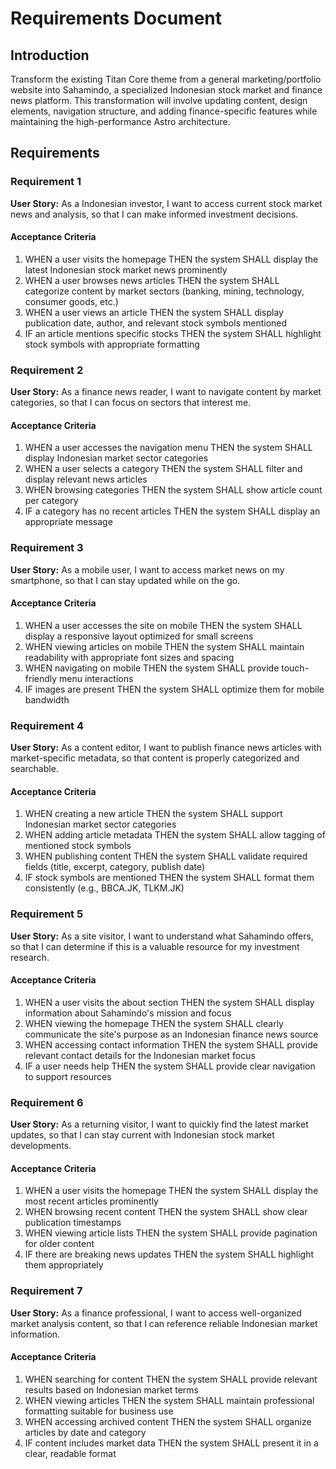 # Requirements Document

## Introduction

Transform the existing Titan Core theme from a general marketing/portfolio website into Sahamindo, a specialized Indonesian stock market and finance news platform. This transformation will involve updating content, design elements, navigation structure, and adding finance-specific features while maintaining the high-performance Astro architecture.

## Requirements

### Requirement 1

**User Story:** As a Indonesian investor, I want to access current stock market news and analysis, so that I can make informed investment decisions.

#### Acceptance Criteria

1. WHEN a user visits the homepage THEN the system SHALL display the latest Indonesian stock market news prominently
2. WHEN a user browses news articles THEN the system SHALL categorize content by market sectors (banking, mining, technology, consumer goods, etc.)
3. WHEN a user views an article THEN the system SHALL display publication date, author, and relevant stock symbols mentioned
4. IF an article mentions specific stocks THEN the system SHALL highlight stock symbols with appropriate formatting

### Requirement 2

**User Story:** As a finance news reader, I want to navigate content by market categories, so that I can focus on sectors that interest me.

#### Acceptance Criteria

1. WHEN a user accesses the navigation menu THEN the system SHALL display Indonesian market sector categories
2. WHEN a user selects a category THEN the system SHALL filter and display relevant news articles
3. WHEN browsing categories THEN the system SHALL show article count per category
4. IF a category has no recent articles THEN the system SHALL display an appropriate message

### Requirement 3

**User Story:** As a mobile user, I want to access market news on my smartphone, so that I can stay updated while on the go.

#### Acceptance Criteria

1. WHEN a user accesses the site on mobile THEN the system SHALL display a responsive layout optimized for small screens
2. WHEN viewing articles on mobile THEN the system SHALL maintain readability with appropriate font sizes and spacing
3. WHEN navigating on mobile THEN the system SHALL provide touch-friendly menu interactions
4. IF images are present THEN the system SHALL optimize them for mobile bandwidth

### Requirement 4

**User Story:** As a content editor, I want to publish finance news articles with market-specific metadata, so that content is properly categorized and searchable.

#### Acceptance Criteria

1. WHEN creating a new article THEN the system SHALL support Indonesian market sector categories
2. WHEN adding article metadata THEN the system SHALL allow tagging of mentioned stock symbols
3. WHEN publishing content THEN the system SHALL validate required fields (title, excerpt, category, publish date)
4. IF stock symbols are mentioned THEN the system SHALL format them consistently (e.g., BBCA.JK, TLKM.JK)

### Requirement 5

**User Story:** As a site visitor, I want to understand what Sahamindo offers, so that I can determine if this is a valuable resource for my investment research.

#### Acceptance Criteria

1. WHEN a user visits the about section THEN the system SHALL display information about Sahamindo's mission and focus
2. WHEN viewing the homepage THEN the system SHALL clearly communicate the site's purpose as an Indonesian finance news source
3. WHEN accessing contact information THEN the system SHALL provide relevant contact details for the Indonesian market focus
4. IF a user needs help THEN the system SHALL provide clear navigation to support resources

### Requirement 6

**User Story:** As a returning visitor, I want to quickly find the latest market updates, so that I can stay current with Indonesian stock market developments.

#### Acceptance Criteria

1. WHEN a user visits the homepage THEN the system SHALL display the most recent articles prominently
2. WHEN browsing recent content THEN the system SHALL show clear publication timestamps
3. WHEN viewing article lists THEN the system SHALL provide pagination for older content
4. IF there are breaking news updates THEN the system SHALL highlight them appropriately

### Requirement 7

**User Story:** As a finance professional, I want to access well-organized market analysis content, so that I can reference reliable Indonesian market information.

#### Acceptance Criteria

1. WHEN searching for content THEN the system SHALL provide relevant results based on Indonesian market terms
2. WHEN viewing articles THEN the system SHALL maintain professional formatting suitable for business use
3. WHEN accessing archived content THEN the system SHALL organize articles by date and category
4. IF content includes market data THEN the system SHALL present it in a clear, readable format